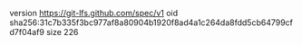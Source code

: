 version https://git-lfs.github.com/spec/v1
oid sha256:31c7b335f3bc977af8a80904b1920f8ad4a1c264da8fdd5cb64799cfd7f04af9
size 226
